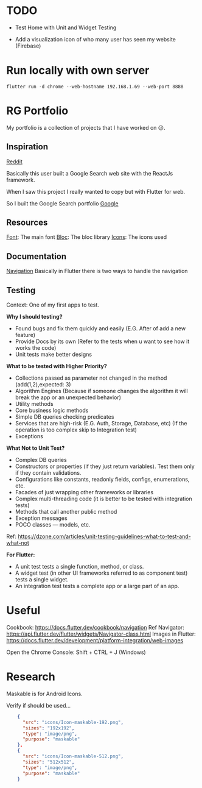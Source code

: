 # TODO

- Test Home with Unit and Widget Testing

- Add a visualization icon of who many user has seen my website (Firebase)

# Run locally with own server

`flutter run -d chrome --web-hostname 192.168.1.69 --web-port 8888`

# RG Portfolio

My portfolio is a collection of projects that I have worked on 😉.

## Inspiration

[Reddit]

Basically this user built a Google Search web site with the ReactJs framework.

When I saw this project I really wanted to copy but with Flutter for web.

So I built the Google Search portfolio [Google]

## Resources

[Font]: The main font
[Bloc]: The bloc library
[Icons]: The icons used

## Documentation

[Navigation] Basically in Flutter there is two ways to handle the navigation

## Testing

Context: One of my first apps to test.

**Why I should testing?**

- Found bugs and fix them quickly and easily (E.G. After of add a new feature)
- Provide Docs by its own (Refer to the tests when u want to see how it works the code)
- Unit tests make better designs

**What to be tested with Higher Priority?**

- Collections passed as parameter not changed in the method (add(1,2),expected: 3)
- Algorithm Engines (Because if someone changes the algorithm it will break the app or an unexpected behavior)
- Utility methods
- Core business logic methods
- Simple DB queries checking predicates
- Services that are high-risk (E.G. Auth, Storage, Database, etc) (If the operation is too complex skip to Integration test)
- Exceptions

**What Not to Unit Test?**

- Complex DB queries
- Constructors or properties (if they just return variables). Test them only if they contain validations.
- Configurations like constants, readonly fields, configs, enumerations, etc.
- Facades of just wrapping other frameworks or libraries
- Complex multi-threading code (it is better to be tested with integration tests)
- Methods that call another public method
- Exception messages
- POCO classes — models, etc.

Ref: https://dzone.com/articles/unit-testing-guidelines-what-to-test-and-what-not

**For Flutter:**

- A unit test tests a single function, method, or class.
- A widget test (in other UI frameworks referred to as component test) tests a single widget.
- An integration test tests a complete app or a large part of an app.



# Useful

Cookbook: https://docs.flutter.dev/cookbook/navigation
Ref Navigator: https://api.flutter.dev/flutter/widgets/Navigator-class.html
Images in Flutter: https://docs.flutter.dev/development/platform-integration/web-images

Open the Chrome Console: Shift + CTRL + J (Windows)

[bloc]: https://bloclibrary.dev/#/
[font]: https://fonts.google.com/specimen/Readex+Pro?preview.text=Google&preview.text_type=custom#standard-styles
[reddit]: https://www.reddit.com/r/webdev/comments/pzq1bs/i_built_a_google_search_themed_portfolio_website/?utm_medium=android_app&utm_source=share
[google]: https://www.google.com/
[navigation]: https://docs.flutter.dev/development/ui/navigation
[icons]: https://icons8.com/

# Research

Maskable is for Android Icons.

Verify if should be used...

```json
    {
      "src": "icons/Icon-maskable-192.png",
      "sizes": "192x192",
      "type": "image/png",
      "purpose": "maskable"
    },
    {
      "src": "icons/Icon-maskable-512.png",
      "sizes": "512x512",
      "type": "image/png",
      "purpose": "maskable"
    }
```

<!--
    ReactJS source code: https://github.com/enjeck/gfolio
    Website: https://gfolio.enjeck.com/

    Yaml for custom views: https://github.com/gskinnerTeam/flutter-folio/blob/master/pubspec.yaml

    Adaptative screen:
        -  https://aloisdeniel.com/#/posts/adaptative-ui

        - https://docs.flutter.dev/development/ui/layout/building-adaptive-apps


    NOTE: Add a loading screen. Check the resouces below

    https://itnext.io/fix-flutter-web-loading-time-with-a-loading-spinner-c5dd36a29f5b

    https://github.com/flutter/flutter/issues/77936

    NOTE: Adaptative Responsive application
    https://docs.flutter.dev/development/ui/layout/adaptive-responsive

    NOTE: Know about the device in the web
    https://stackoverflow.com/a/67260733/10942018


    NOTE: To mantain this project public, please do not commit any private information or keys for the database and so on.

 -->

